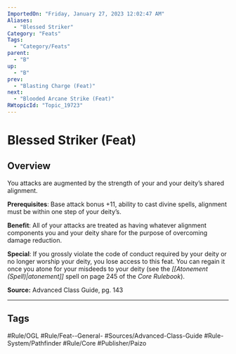 ```yaml
---
ImportedOn: "Friday, January 27, 2023 12:02:47 AM"
Aliases:
  - "Blessed Striker"
Category: "Feats"
Tags:
  - "Category/Feats"
parent:
  - "B"
up:
  - "B"
prev:
  - "Blasting Charge (Feat)"
next:
  - "Blooded Arcane Strike (Feat)"
RWtopicId: "Topic_19723"
---
```

# Blessed Striker (Feat)
## Overview
You attacks are augmented by the strength of your and your deity’s shared alignment.

**Prerequisites**: Base attack bonus +11, ability to cast divine spells, alignment must be within one step of your deity’s.

**Benefit**: All of your attacks are treated as having whatever alignment components you and your deity share for the purpose of overcoming damage reduction.

**Special**: If you grossly violate the code of conduct required by your deity or no longer worship your deity, you lose access to this feat. You can regain it once you atone for your misdeeds to your deity (see the *[[Atonement (Spell)|atonement]]* spell on page 245 of the *Core Rulebook*).

**Source:** Advanced Class Guide, pg. 143


---
## Tags
#Rule/OGL #Rule/Feat--General- #Sources/Advanced-Class-Guide #Rule-System/Pathfinder #Rule/Core #Publisher/Paizo

